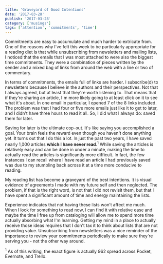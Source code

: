 ```yaml
---
title: 'Graveyard of Good Intentions'
date: '2017-03-28'
publish: '2017-03-28'
category: ['musings']
tags: ['attention', 'commitments', 'time']
---
```


Commitments are easy to accumulate and much harder to extricate from. One of the reasons why I've felt this week to be particularly appropriate for a reading diet is that while unsubscribing from newsletters and mailing lists, I noticed that the emails that I was most attached to were also the biggest time commitments. They were a combination of pieces written by the sender and a mixed bag of links from around the web with a line or two of commentary.

In terms of commitments, the emails full of links are harder. I subscribe(d) to newsletters because I believe in the authors and their perspectives. Not that I always agreed, but at least that they're worth listening to. That means that if they're sharing an article, I'm more likely going to at least click on it to see what it's about. In one email in particular, I opened 7 of the 8 links included. The problem was that I had four or five more emails just like it to get to later, and I didn't have three hours to read it all. So, I did what I always do: saved them for later.

Saving for later is the ultimate cop-out. It's like saying you accomplished a goal. Your brain feels the reward even though you haven't done anything yet. It turns out that I do this a lot. In just the past two years, I have saved nearly 1,000 articles **which I have never read**.<sup>1</sup> While saving the articles is relatively easy and can be done in under a minute, making the time to actually read the articles is significantly more difficult. In fact, the few instances I can recall where I have read an article I had previously saved was due to my stumbling back across it at a time more conducive to reading.

My reading list has become a graveyard of the best intentions. It is visual evidence of agreements I made with my future self and then neglected. The problem, if that is the right word, is not that I did not revisit them, but that I have spent a significant amount of time and energy maintaining the lists.

Experience indicates that not having these lists won't affect me much. When I look for something to read now, I can find it with relative ease and maybe the time I free up from cataloging will allow me to spend more time actually absorbing what I'm learning. Getting my mind in a place to actually receive those ideas requires that I don't tax it to think about lists that are not providing value. Unsubscribing from newsletters was a nice reminder of the importance to review your commitments periodically to make sure they're serving you - not the other way around.

<sup>1</sup> As of this writing, the exact figure is actually 962 spread across Pocket, Evernote, and Trello.
